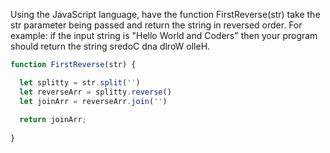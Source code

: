 Using the JavaScript language, have the function FirstReverse(str) take the str
parameter being passed and return the string in reversed order. For example: if
the input string is "Hello World and Coders" then your program should return
the string sredoC dna dlroW olleH. 

```javascript
function FirstReverse(str) {

  let splitty = str.split('')
  let reverseArr = splitty.reverse()
  let joinArr = reverseArr.join('')
  
  return joinArr;
         
}
```
